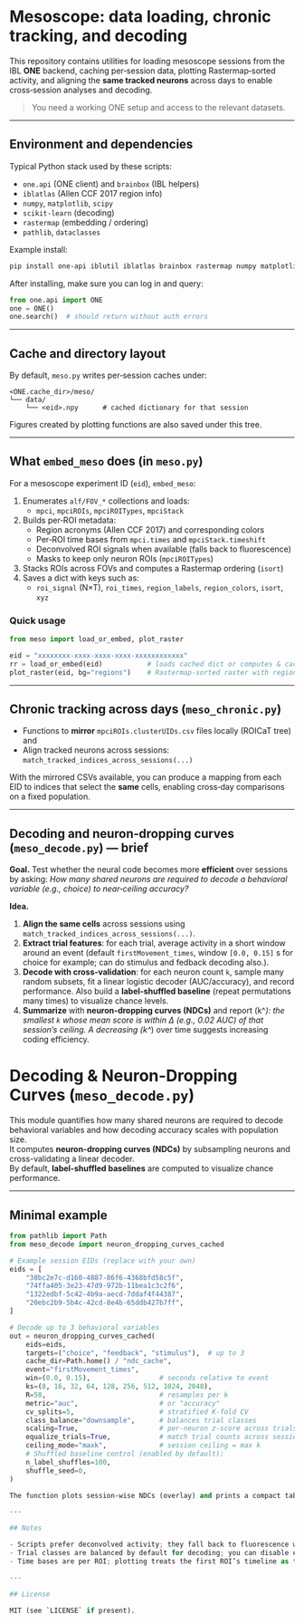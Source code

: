 # Mesoscope: data loading, chronic tracking, and decoding

This repository contains utilities for loading mesoscope sessions from the IBL **ONE** backend, caching per‑session data, plotting Rastermap‑sorted activity, and aligning the **same tracked neurons** across days to enable cross‑session analyses and decoding.

> You need a working ONE setup and access to the relevant datasets.

---

## Environment and dependencies

Typical Python stack used by these scripts:

- `one.api` (ONE client) and `brainbox` (IBL helpers)
- `iblatlas` (Allen CCF 2017 region info)
- `numpy`, `matplotlib`, `scipy`
- `scikit-learn` (decoding)
- `rastermap` (embedding / ordering)
- `pathlib`, `dataclasses`

Example install:

```bash
pip install one-api iblutil iblatlas brainbox rastermap numpy matplotlib scipy scikit-learn
```

After installing, make sure you can log in and query:

```python
from one.api import ONE
one = ONE()
one.search()  # should return without auth errors
```

---

## Cache and directory layout

By default, `meso.py` writes per‑session caches under:

```
<ONE.cache_dir>/meso/
└── data/
    └── <eid>.npy      # cached dictionary for that session
```

Figures created by plotting functions are also saved under this tree.

---

## What `embed_meso` does (in `meso.py`)

For a mesoscope experiment ID (`eid`), `embed_meso`:

1. Enumerates `alf/FOV_*` collections and loads:
   - `mpci`, `mpciROIs`, `mpciROITypes`, `mpciStack`
2. Builds per‑ROI metadata:
   - Region acronyms (Allen CCF 2017) and corresponding colors
   - Per‑ROI time bases from `mpci.times` and `mpciStack.timeshift`
   - Deconvolved ROI signals when available (falls back to fluorescence)
   - Masks to keep only neuron ROIs (`mpciROITypes`)
3. Stacks ROIs across FOVs and computes a Rastermap ordering (`isort`)
4. Saves a dict with keys such as:
   - `roi_signal` (N×T), `roi_times`, `region_labels`, `region_colors`, `isort`, `xyz`

### Quick usage

```python
from meso import load_or_embed, plot_raster

eid = "xxxxxxxx-xxxx-xxxx-xxxx-xxxxxxxxxxxx"
rr = load_or_embed(eid)           # loads cached dict or computes & caches
plot_raster(eid, bg="regions")    # Rastermap-sorted raster with region background
```

---

## Chronic tracking across days (`meso_chronic.py`)

- Functions to **mirror** `mpciROIs.clusterUIDs.csv` files locally (ROICaT tree) and
- Align tracked neurons across sessions: `match_tracked_indices_across_sessions(...)`

With the mirrored CSVs available, you can produce a mapping from each EID to indices that select the **same** cells, enabling cross‑day comparisons on a fixed population.

---

## Decoding and neuron‑dropping curves (`meso_decode.py`) — brief

**Goal.** Test whether the neural code becomes more **efficient** over sessions by asking: *How many shared neurons are required to decode a behavioral variable (e.g., choice) to near‑ceiling accuracy?*

**Idea.**
1. **Align the same cells** across sessions using `match_tracked_indices_across_sessions(...)`.
2. **Extract trial features**: for each trial, average activity in a short window around an event
   (default `firstMovement_times`, window `[0.0, 0.15]` s for choice for example; can do stimulus and fedback decoding also.).
3. **Decode with cross‑validation**: for each neuron count `k`, sample many random subsets, fit
   a linear logistic decoder (AUC/accuracy), and record performance. Also build a **label‑shuffled
   baseline** (repeat permutations many times) to visualize chance levels.
4. **Summarize** with **neuron‑dropping curves (NDCs)** and report \(k^*\): the smallest `k`
   whose mean score is within Δ (e.g., 0.02 AUC) of that session’s ceiling. A decreasing \(k^*\)
   over time suggests increasing coding efficiency.

# Decoding & Neuron-Dropping Curves (`meso_decode.py`)

This module quantifies how many shared neurons are required to decode behavioral variables and how decoding accuracy scales with population size.  
It computes **neuron-dropping curves (NDCs)** by subsampling neurons and cross-validating a linear decoder.  
By default, **label-shuffled baselines** are computed to visualize chance performance.

---

## Minimal example

```python
from pathlib import Path
from meso_decode import neuron_dropping_curves_cached

# Example session EIDs (replace with your own)
eids = [
    "38bc2e7c-d160-4887-86f6-4368bfd58c5f",
    "74ffa405-3e23-47d9-972b-11bea1c3c2f6",
    "1322edbf-5c42-4b9a-aecd-7ddaf4f44387",
    "20ebc2b9-5b4c-42cd-8e4b-65ddb427b7ff",
]

# Decode up to 3 behavioral variables
out = neuron_dropping_curves_cached(
    eids=eids,
    targets=("choice", "feedback", "stimulus"),  # up to 3
    cache_dir=Path.home() / "ndc_cache",
    event="firstMovement_times",
    win=(0.0, 0.15),                 # seconds relative to event
    ks=(8, 16, 32, 64, 128, 256, 512, 1024, 2048),
    R=50,                            # resamples per k
    metric="auc",                    # or "accuracy"
    cv_splits=5,                     # stratified K-fold CV
    class_balance="downsample",      # balances trial classes
    scaling=True,                    # per-neuron z-score across trials
    equalize_trials=True,            # match trial counts across sessions
    ceiling_mode="maxk",             # session ceiling = max k
    # Shuffled baseline control (enabled by default):
    n_label_shuffles=100,
    shuffle_seed=0,
)

The function plots session‑wise NDCs (overlay) and prints a compact table with \(k^*\) and the per‑session ceiling. True curves should lie clearly above the shuffled band; a **leftward shift** of the true curves (or decreasing \(k^*\)) across days indicates improved coding efficiency.

---

## Notes

- Scripts prefer deconvolved activity; they fall back to fluorescence where necessary.
- Trial classes are balanced by default for decoding; you can disable or change the strategy.
- Time bases are per ROI; plotting treats the first ROI’s timeline as the session reference.

---

## License

MIT (see `LICENSE` if present).
